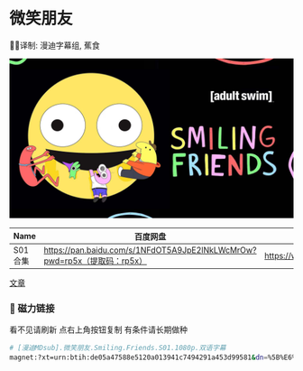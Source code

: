 # 微笑朋友

✍🏻译制: 漫迪字幕组, 蕉食

![01.png](01.png)

| Name | 百度网盘 | 阿里云盘 | MDpan |
| --- | --- | --- | --- |
| S01合集 | https://pan.baidu.com/s/1NFdOT5A9JpE2lNkLWcMrOw?pwd=rp5x（提取码：rp5x） | https://www.aliyundrive.com/s/eso35Fc8KoJ | https://mdpan.tk/%E5%BE%AE%E7%AC%91%E6%9C%8B%E5%8F%8B |

[文章](%E6%96%87%E7%AB%A0%2048ab16502b3447dc9aaeb6c40a93ee87.csv)

### 🧲 磁力链接

看不见请刷新 点右上角按钮复制 有条件请长期做种

```bash
# [漫迪MDsub].微笑朋友.Smiling.Friends.S01.1080p.双语字幕
magnet:?xt=urn:btih:de05a47588e5120a013941c7494291a453d99581&dn=%5B%E6%BC%AB%E8%BF%AAMDsub%5D.%E5%BE%AE%E7%AC%91%E6%9C%8B%E5%8F%8B.Smiling.Friends.S01.1080p.%E5%8F%8C%E8%AF%AD%E5%AD%97%E5%B9%95&tr=http%3A%2F%2Falltorrents.net%3A80%2Fbt%2Fannounce.php&tr=http%3A%2F%2Fbluebird-hd.org%2Fannounce.php&tr=http%3A%2F%2Fwww.thetradersden.org%2Fforums%2Ftracker%2Fannounce.php&tr=http%3A%2F%2Ftracker.trancetraffic.com%3A80%2Fannounce.php&tr=http%3A%2F%2Firrenhaus.dyndns.dk%3A80%2Fannounce.php&tr=http%3A%2F%2F1337.abcvg.info%3A80%2Fannounce&tr=http%3A%2F%2Fbt.beatrice-raws.org%3A80%2Fannounce&tr=http%3A%2F%2Fwww.tribalmixes.com%3A80%2Fannounce.php&tr=http%3A%2F%2Fwww.wareztorrent.com%3A80%2Fannounce
```